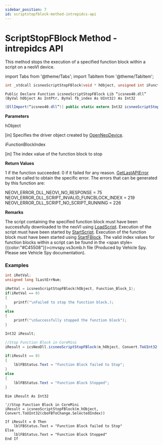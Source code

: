 ```yaml
---
sidebar_position: 7
id: scriptstopfblock-method-intrepidcs-api
---
```


# ScriptStopFBlock Method - intrepidcs API

This method stops the execution of a specified function block within a script on a neoVI device.

import Tabs from '@theme/Tabs';
import TabItem from '@theme/TabItem';

<Tabs>
<TabItem value="cpp" label="C/C++ Declare" default>

```cpp
int _stdcall icsneoScriptStopFBlock(void * hObject, unsigned int iFunctionBlockIndex);
```
</TabItem>

<TabItem value="vbnet" label="Visual Basic .NET Declare">

```vbnet
Public Declare Function icsneoScriptStopFBlock Lib “icsneo40.dll” (ByVal hObject As IntPtr, ByVal fb_index As UInt32) As Int32
```
</TabItem>

<TabItem value="c#" label="C# Declare">

```csharp
[DllImport(“icsneo40.dll”)] public static extern Int32 icsneoScriptStopFBlock(IntPtr hObject,UInt32 fb_index);
```
</TabItem>
</Tabs>

**Parameters**

hObject

\[in] Specifies the driver object created by [OpenNeoDevice](../../basic-functions-overview-intrepidcs-api/openneodevice-method-intrepidcs-api).

iFunctionBlockIndex

\[in] The index value of the function block to stop

**Return Values**

1 if the function succeeded. 0 if it failed for any reason. [GetLastAPIError](../../error-functions-overview-intrepidcs-api/getlastapierror-method-intrepidcs-api) must be called to obtain the specific error. The errors that can be generated by this function are:

NEOVI\_ERROR\_DLL\_NEOVI\_NO\_RESPONSE = 75 <br/>
NEOVI\_ERROR\_DLL\_SCRIPT\_INVALID\_FUNCBLOCK\_INDEX = 219 <br/>
NEOVI\_ERROR\_DLL\_SCRIPT\_NO\_SCRIPT\_RUNNING = 226

**Remarks**

The script containing the specified function block must have been successfully downloaded to the neoVI using [LoadScript](scriptload-method-intrepidcs-api). Execution of the script must have been started by [StartScript](scriptstart-method-intrepidcs-api). Execution of the function block must have been started using [StartFBlock](scriptstartfblock-method-intrepidcs-api). The valid index values for function blocks within a script can be found in the <span style={{color:"#C45508"}}>cmvspy.vs3cmb.h</span> file (Produced by Vehicle Spy. Please see Vehicle Spy documentation).

### Examples

<Tabs>
<TabItem value="cpp" label="C/C++ Example" default>

```cpp
int iRetVal;
unsigned long lLastErrNum;

iRetVal = icsneoScriptStopFBlock(hObject, Function_Block_1);
if(iRetVal == 0)
{
    printf("\nFailed to stop the function block.);
}
else
{
    printf("\nSuccessfully stopped the function block");
}
```
</TabItem>

<TabItem value="c#" label="C# Example">

```csharp
Int32 iResult;

//Stop Function Block in CoreMini
iResult = icsNeoDll.icsneoScriptStopFBlock(m_hObject, Convert.ToUInt32(cboFBToChange.SelectedIndex));

if(iResult == 0)
{
    lblFBStatus.Text = "Function Block failed to Stop";
}
else
{
    lblFBStatus.Text = "Function Block Stopped";
}
```
</TabItem>
<TabItem value="vbnet" label="Visual Basic .NET Example">

```vbnet
Dim iResult As Int32

'//Stop Function Block in CoreMini
iResult = icsneoScriptStopFBlock(m_hObject, Convert.ToUInt32(cboFBToChange.SelectedIndex))

If iResult = 0 Then
    lblFBStatus.Text = "Function Block failed to Stop"
Else
    lblFBStatus.Text = "Function Block Stopped"
End If
```
</TabItem>
</Tabs>
